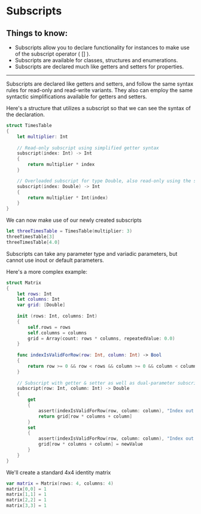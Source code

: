 # Subscripts

## Things to know:

- Subscripts allow you to declare functionality for instances to make use of the subscript operator ( [] ).
- Subscripts are available for classes, structures and enumerations.
- Subscripts are declared much like getters and setters for properties.

----------------------------------------------------------------------------------------------

Subscripts are declared like getters and setters, and follow the same syntax rules for read-only and read-write variants. They also can employ the same syntactic simplifications available for getters and setters.

Here's a structure that utilizes a subscript so that we can see the syntax of the declaration.
```swift
struct TimesTable
{
	let multiplier: Int
	
	// Read-only subscript using simplified getter syntax
	subscript(index: Int) -> Int
	{
		return multiplier * index
	}

	// Overloaded subscript for type Double, also read-only using the simplified getter syntax
	subscript(index: Double) -> Int
	{
		return multiplier * Int(index)
	}
}
```

We can now make use of our newly created subscripts
```swift
let threeTimesTable = TimesTable(multiplier: 3)
threeTimesTable[3]
threeTimesTable[4.0]
```

Subscripts can take any parameter type and variadic parameters, but cannot use inout or default parameters.

Here's a more complex example:
```swift
struct Matrix
{
	let rows: Int
	let columns: Int
	var grid: [Double]
	
	init (rows: Int, columns: Int)
	{
		self.rows = rows
		self.columns = columns
		grid = Array(count: rows * columns, repeatedValue: 0.0)
	}
	
	func indexIsValidForRow(row: Int, column: Int) -> Bool
	{
		return row >= 0 && row < rows && column >= 0 && column < columns
	}
	
	// Subscript with getter & setter as well as dual-parameter subscript
	subscript(row: Int, column: Int) -> Double
	{
		get
		{
			assert(indexIsValidForRow(row, column: column), "Index out of range")
			return grid[row * columns + column]
		}
		set
		{
			assert(indexIsValidForRow(row, column: column), "Index out of range")
			grid[row * columns + column] = newValue
		}
	}
}
```

We'll create a standard 4x4 identity matrix
```swift
var matrix = Matrix(rows: 4, columns: 4)
matrix[0,0] = 1
matrix[1,1] = 1
matrix[2,2] = 1
matrix[3,3] = 1
```
